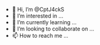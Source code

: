- 👋 Hi, I’m @CptJ4ckS
- 👀 I’m interested in ...
- 🌱 I’m currently learning ...
- 💞️ I’m looking to collaborate on ...
- 📫 How to reach me ...

<!---
CptJ4ckS/CptJ4ckS is a ✨ special ✨ repository because its `README.md` (this file) appears on your GitHub profile.
You can click the Preview link to take a look at your changes.
--->
